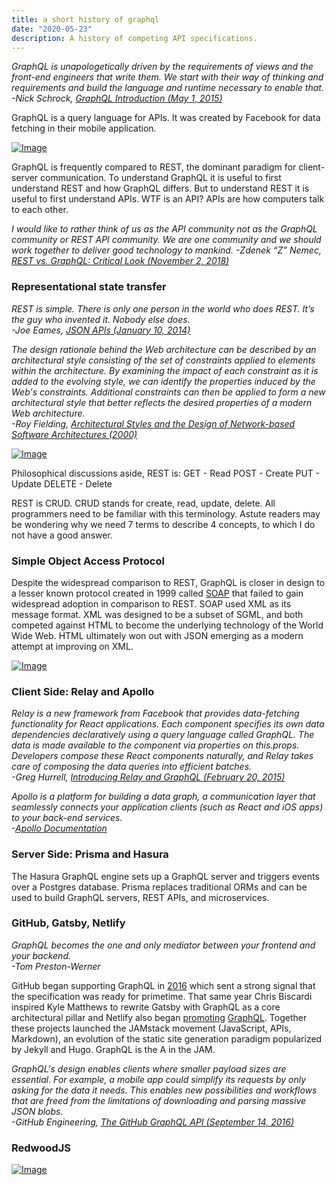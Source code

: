 ```yaml
---
title: a short history of graphql
date: "2020-05-23"
description: A history of competing API specifications.
---
```


*GraphQL is unapologetically driven by the requirements of views and the front-end engineers that write them. We start with their way of thinking and requirements and build the language and runtime necessary to enable that.  
-Nick Schrock, [GraphQL Introduction (May 1, 2015)](https://reactjs.org/blog/2015/05/01/graphql-introduction.html)*

GraphQL is a query language for APIs. It was created by Facebook for data fetching in their mobile application.

[![Image](https://sedaily-topics.s3.amazonaws.com/topic_images/0_7311834466847915.jpg)](https://graphql.org/)

GraphQL is frequently compared to REST, the dominant paradigm for client-server communication. To understand GraphQL it is useful to first understand REST and how GraphQL differs. But to understand REST it is useful to first understand APIs. WTF is an API? APIs are how computers talk to each other.

*I would like to rather think of us as the API community not as the GraphQL community or REST API community. We are one community and we should work together to deliver good technology to mankind.
-Zdenek “Z” Nemec, [REST vs. GraphQL: Critical Look (November 2, 2018)](https://www.youtube.com/watch?v=yLf0rIaRtRc)*

### Representational state transfer

*REST is simple. There is only one person in the world who does REST. It’s the guy who invented it. Nobody else does.  
-Joe Eames, [JSON APIs (January 10, 2014)](https://devchat.tv/js-jabber/091-jsj-json-apis/)*

*The design rationale behind the Web architecture can be described by an architectural style consisting of the set of constraints applied to elements within the architecture. By examining the impact of each constraint as it is added to the evolving style, we can identify the properties induced by the Web's constraints. Additional constraints can then be applied to form a new architectural style that better reflects the desired properties of a modern Web architecture.  
-Roy Fielding, [Architectural Styles and the Design of Network-based Software Architectures (2000)](https://www.ics.uci.edu/~fielding/pubs/dissertation/fielding_dissertation.pdf)*

[![Image](https://sedaily-topics.s3.amazonaws.com/topic_images/0_6740655432542186.jpg)](https://medium.com/@sagar.mane006/understanding-rest-representational-state-transfer-85256b9424aa)

Philosophical discussions aside, REST is:
GET - Read
POST - Create
PUT - Update
DELETE - Delete

REST is CRUD. CRUD stands for create, read, update, delete. All programmers need to be familiar with this terminology. Astute readers may be wondering why we need 7 terms to describe 4 concepts, to which I do not have a good answer.

### Simple Object Access Protocol

Despite the widespread comparison to REST, GraphQL is closer in design to a lesser known protocol created in 1999 called [SOAP](https://tools.ietf.org/html/draft-box-http-soap-00) that failed to gain widespread adoption in comparison to REST. SOAP used XML as its message format. XML was designed to be a subset of SGML, and both competed against HTML to become the underlying technology of the World Wide Web. HTML ultimately won out with JSON emerging as a modern attempt at improving on XML.

[![Image](https://sedaily-topics.s3.amazonaws.com/topic_images/0_4572209629373618.jpg)](https://graphql.org/)

### Client Side: Relay and Apollo

*Relay is a new framework from Facebook that provides data-fetching functionality for React applications. Each component specifies its own data dependencies declaratively using a query language called GraphQL. The data is made available to the component via properties on this.props. Developers compose these React components naturally, and Relay takes care of composing the data queries into efficient batches.  
-Greg Hurrell, [Introducing Relay and GraphQL (February 20, 2015)](https://reactjs.org/blog/2015/02/20/introducing-relay-and-graphql.html)*

*Apollo is a platform for building a data graph, a communication layer that seamlessly connects your application clients (such as React and iOS apps) to your back-end services.  
-[Apollo Documentation](https://www.apollographql.com/docs/)*

### Server Side: Prisma and Hasura

The Hasura GraphQL engine sets up a GraphQL server and triggers events over a Postgres database. Prisma replaces traditional ORMs and can be used to build GraphQL servers, REST APIs, and microservices.

### GitHub, Gatsby, Netlify

*GraphQL becomes the one and only mediator between your frontend and your backend.  
-Tom Preston-Werner*

GitHub began supporting GraphQL in [2016](https://github.blog/2016-09-14-the-github-graphql-api/) which sent a strong signal that the specification was ready for primetime. That same year Chris Biscardi inspired Kyle Matthews to rewrite Gatsby with GraphQL as a core architectural pillar and Netlify also began [promoting](https://www.netlify.com/blog/2016/11/30/graphql-at-github/) [GraphQL](https://www.netlify.com/blog/2016/12/20/try-out-graphql/). Together these projects launched the JAMstack movement (JavaScript, APIs, Markdown), an evolution of the static site generation paradigm popularized by Jekyll and Hugo. GraphQL is the A in the JAM.

*GraphQL's design enables clients where smaller payload sizes are essential. For example, a mobile app could simplify its requests by only asking for the data it needs. This enables new possibilities and workflows that are freed from the limitations of downloading and parsing massive JSON blobs.  
-GitHub Engineering, [The GitHub GraphQL API (September 14, 2016)](https://github.blog/2016-09-14-the-github-graphql-api/)*

### RedwoodJS

[![Image](https://sedaily-topics.s3.amazonaws.com/topic_images/0_04340078035076256.png)](https://www.netlify.com/blog/2020/03/11/redwoodjs-the-full-stack-jamstack-framework/)